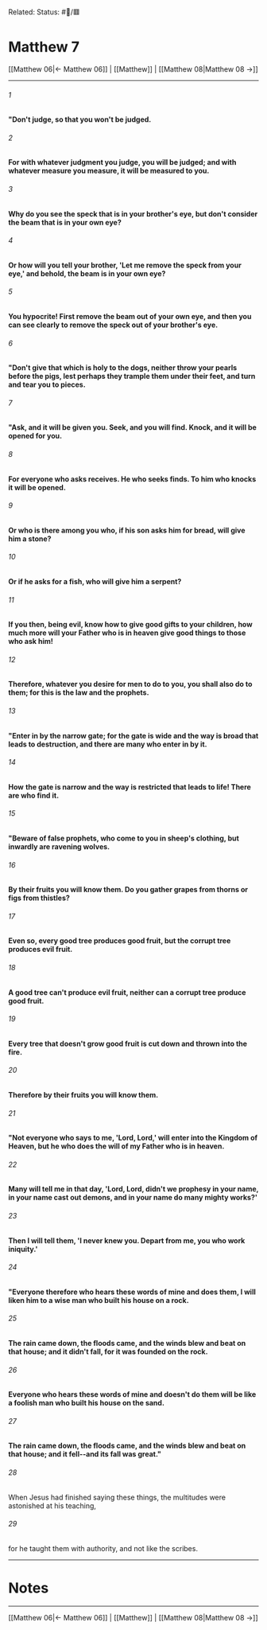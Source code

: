 Related:
Status: #📖/🟥
# Matthew 7

[[Matthew 06|← Matthew 06]] | [[Matthew]] | [[Matthew 08|Matthew 08 →]]
***



###### 1 
**"Don't judge, so that you won't be judged.** 

###### 2 
**For with whatever judgment you judge, you will be judged; and with whatever measure you measure, it will be measured to you.** 

###### 3 
**Why do you see the speck that is in your brother's eye, but don't consider the beam that is in your own eye?** 

###### 4 
**Or how will you tell your brother, 'Let me remove the speck from your eye,' and behold, the beam is in your own eye?** 

###### 5 
**You hypocrite! First remove the beam out of your own eye, and then you can see clearly to remove the speck out of your brother's eye.** 

###### 6 
**"Don't give that which is holy to the dogs, neither throw your pearls before the pigs, lest perhaps they trample them under their feet, and turn and tear you to pieces.** 

###### 7 
**"Ask, and it will be given you. Seek, and you will find. Knock, and it will be opened for you.** 

###### 8 
**For everyone who asks receives. He who seeks finds. To him who knocks it will be opened.** 

###### 9 
**Or who is there among you who, if his son asks him for bread, will give him a stone?** 

###### 10 
**Or if he asks for a fish, who will give him a serpent?** 

###### 11 
**If you then, being evil, know how to give good gifts to your children, how much more will your Father who is in heaven give good things to those who ask him!** 

###### 12 
**Therefore, whatever you desire for men to do to you, you shall also do to them; for this is the law and the prophets.** 

###### 13 
**"Enter in by the narrow gate; for the gate is wide and the way is broad that leads to destruction, and there are many who enter in by it.** 

###### 14 
**How** **the gate is narrow and the way is restricted that leads to life! There are who find it.** 

###### 15 
**"Beware of false prophets, who come to you in sheep's clothing, but inwardly are ravening wolves.** 

###### 16 
**By their fruits you will know them. Do you gather grapes from thorns or figs from thistles?** 

###### 17 
**Even so, every good tree produces good fruit, but the corrupt tree produces evil fruit.** 

###### 18 
**A good tree can't produce evil fruit, neither can a corrupt tree produce good fruit.** 

###### 19 
**Every tree that doesn't grow good fruit is cut down and thrown into the fire.** 

###### 20 
**Therefore by their fruits you will know them.** 

###### 21 
**"Not everyone who says to me, 'Lord, Lord,' will enter into the Kingdom of Heaven, but he who does the will of my Father who is in heaven.** 

###### 22 
**Many will tell me in that day, 'Lord, Lord, didn't we prophesy in your name, in your name cast out demons, and in your name do many mighty works?'** 

###### 23 
**Then I will tell them, 'I never knew you. Depart from me, you who work iniquity.'** 

###### 24 
**"Everyone therefore who hears these words of mine and does them, I will liken him to a wise man who built his house on a rock.** 

###### 25 
**The rain came down, the floods came, and the winds blew and beat on that house; and it didn't fall, for it was founded on the rock.** 

###### 26 
**Everyone who hears these words of mine and doesn't do them will be like a foolish man who built his house on the sand.** 

###### 27 
**The rain came down, the floods came, and the winds blew and beat on that house; and it fell--and its fall was great."** 

###### 28 
When Jesus had finished saying these things, the multitudes were astonished at his teaching, 

###### 29 
for he taught them with authority, and not like the scribes.

---
# Notes


***
[[Matthew 06|← Matthew 06]] | [[Matthew]] | [[Matthew 08|Matthew 08 →]]
